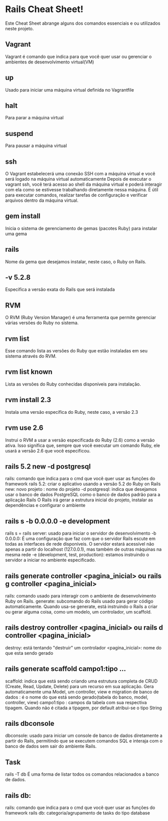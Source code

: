 # Rails Cheat Sheet!
Este Cheat Sheet abrange alguns dos comandos essenciais e ou utilizados neste projeto.

## Vagrant
Vagrant é comando que indica para que você quer usar ou gerenciar o ambientes de desenvolvimento virtual(VM)

## up
Usado para iniciar uma máquina virtual definida no Vagrantfile

## halt
Para parar a máquina virtual

## suspend
Para pausar a máquina virtual

## ssh
O Vagrant estabelecerá uma conexão SSH com a máquina virtual e você será logado na máquina virtual automaticamente Depois de executar o vagrant ssh, você terá acesso ao shell da máquina virtual e poderá interagir com ela como se estivesse trabalhando diretamente nessa máquina. É útil para executar comandos, realizar tarefas de configuração e verificar arquivos dentro da máquina virtual.

## gem install
Inicia o sistema de gerenciamento de gemas (pacotes Ruby) para instalar uma gema

## rails
Nome da gema que desejamos instalar, neste caso, o Ruby on Rails.

## -v 5.2.8
Especifica a versão exata do Rails que será instalada

## RVM
O RVM (Ruby Version Manager) é uma ferramenta que permite gerenciar várias versões do Ruby no sistema.

## rvm list
Esse comando lista as versões do Ruby que estão instaladas em seu sistema através do RVM.

## rvm list known
Lista as versões do Ruby conhecidas disponíveis para instalação.

## rvm install 2.3
Instala uma versão específica do Ruby, neste caso, a versão 2.3

## rvm use 2.6
Instrui o RVM a usar a versão especificada do Ruby (2.6) como a versão ativa. Isso significa que, sempre que você executar um comando Ruby, ele usará a versão 2.6 que você especificou.

## rails 5.2 new -d postgresql
rails: comando que indica para o cmd que você quer usar as funções do framework rails 5.2: criar o aplicativo usando a versão 5.2 do Ruby on Rails new: novo projeto : nome do projeto -d postgresql: indica que desejamos usar o banco de dados PostgreSQL como o banco de dados padrão para a aplicação Rails O Rails irá gerar a estrutura inicial do projeto, instalar as dependências e configurar o ambiente

## rails s -b 0.0.0.0 -e development
rails s = rails server: usado para iniciar o servidor de desenvolvimento -b 0.0.0.0: É uma configuração que faz com que o servidor Rails escute em todas as interfaces de rede disponíveis. O servidor estará acessível não apenas a partir do localhost (127.0.0.1), mas também de outras máquinas na mesma rede -e (development, test, production): estamos instruindo o servidor a iniciar no ambiente especificado.

## rails generate controller <pagina_inicial> ou rails g controller <pagina_inicial>
rails: comando usado para interagir com o ambiente de desenvolvimento Ruby on Rails. generate: subcomando do Rails usado para gerar código automaticamente. Quando usa-se generate, está instruindo o Rails a criar ou gerar alguma coisa, como um modelo, um controlador, um scaffold.

## rails destroy controller <pagina_inicial> ou rails d controller <pagina_inicial>
destroy: está tentando "destruir" um controlador <pagina_inicial>: nome do que esta sendo gerado

## rails generate scaffold campo1:tipo ...
scaffold: indica que está sendo criando uma estrutura completa de CRUD (Create, Read, Update, Delete) para um recurso em sua aplicação. Gera automaticamente uma Model, um controller, view e migration de banco de dados : é o nome do que está sendo gerado(tabela do banco, model, controller, view) campo1:tipo : campos da tabela com sua respectiva tipagem. Quando não é citada a tipagem, por default atribui-se o tipo String

## rails dbconsole
dbconsole: usado para iniciar um console de banco de dados diretamente a partir do Rails, permitindo que se executem comandos SQL e interaja com o banco de dados sem sair do ambiente Rails.

## Task
rails -T db
É uma forma de listar todos os comandos relacionados a banco de dados.

## rails db:
rails: comando que indica para o cmd que você quer usar as funções do framework rails db: categoria/agrupamento de tasks do tipo database

